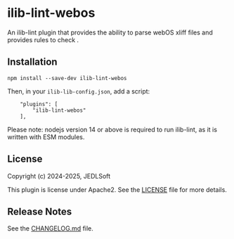 # ilib-lint-webos
An ilib-lint plugin that provides the ability to parse webOS xliff files and provides rules to check .

## Installation

```
npm install --save-dev ilib-lint-webos
```

Then, in your `ilib-lib-config.json`, add a script:

```
    "plugins": [
        "ilib-lint-webos"
    ],
```

Please note: nodejs version 14 or above is required to run ilib-lint, as it
is written with ESM modules.

## License

Copyright (c) 2024-2025, JEDLSoft

This plugin is license under Apache2. See the [LICENSE](./LICENSE)
file for more details.

## Release Notes

See the [CHANGELOG.md](./CHANGELOG.md) file.
